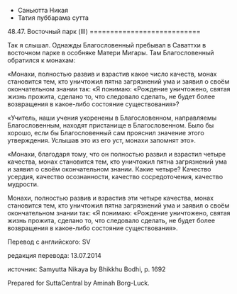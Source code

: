 









* Саньютта Никая
* Татия пуббарама сутта


48\.47\. Восточный парк \(III\)
\=\=\=\=\=\=\=\=\=\=\=\=\=\=\=\=\=\=\=\=\=\=\=\=\=\=\=



Так я слышал\. Однажды Благословенный пребывал в Саваттхи в восточном парке в особняке Матери Мигары\. Там Благословенный обратился к монахам:


«Монахи, полностью развив и взрастив какое число качеств, монах становится тем, кто уничтожил пятна загрязнений ума и заявил о своём окончательном знании так: «Я понимаю: «Рождение уничтожено, святая жизнь прожита, сделано то, что следовало сделать, не будет более возвращения в какое\-либо состояние существования»?


«Учитель, наши учения укоренены в Благословенном, направляемы Благословенным, находят пристанище в Благословенном\. Было бы хорошо, если бы Благословенный сам прояснил значение этого утверждения\. Услышав это из его уст, монахи запомнят это»\.


«Монахи, благодаря тому, что он полностью развил и взрастил четыре качества, монах становится тем, кто уничтожил пятна загрязнений ума и заявил о своём окончательном знании\. Какие четыре? Качество усердия, качество осознанности, качество сосредоточения, качество мудрости\.


Монахи, полностью развив и взрастив эти четыре качества, монах становится тем, кто уничтожил пятна загрязнений ума и заявил о своём окончательном знании так: «Я понимаю: «Рождение уничтожено, святая жизнь прожита, сделано то, что следовало сделать, не будет более возвращения в какое\-либо состояние существования»\.



Перевод с английского: SV


редакция перевода: 13\.07\.2014


источник: Samyutta Nikaya by Bhikkhu Bodhi, p\. 1692


Prepared for SuttaCentral by Aminah Borg\-Luck\.






